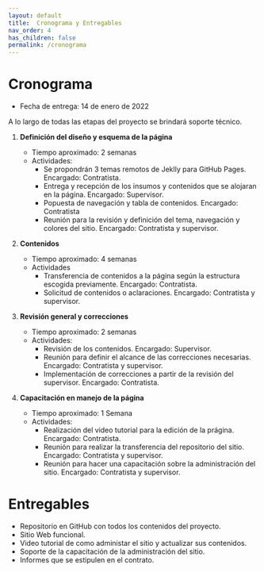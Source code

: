 ```yaml
---
layout: default
title:  Cronograma y Entregables
nav_order: 4
has_children: false
permalink: /cronograma
---
```


# Cronograma

- Fecha de entrega: 14 de enero de 2022

A lo largo de todas las etapas del proyecto se brindará soporte técnico.

1. **Definición del diseño y esquema de la página**
    - Tiempo aproximado: 2 semanas
    - Actividades:
        - Se propondrán 3 temas remotos de Jeklly para GitHub Pages. Encargado: Contratista.
        - Entrega y recepción de los insumos y contenidos que se alojaran en la página. Encargado: Supervisor.
        - Popuesta de navegación y tabla de contenidos. Encargado: Contratista
        - Reunión para la revisión y  definición del tema, navegación y colores del sitio. Encargado: Contratista y supervisor.

2. **Contenidos**
    - Tiempo aproximado: 4 semanas
    - Actividades
        - Transferencia de contenidos a la página según la estructura escogida previamente. Encargado: Contratista.
        - Solicitud de contenidos o aclaraciones. Encargado: Contratista y supervisor.

3. **Revisión general y correcciones** 
    - Tiempo aproximado: 2 semanas
    - Actividades:
        - Revisión de los contenidos. Encargado: Supervisor.
        - Reunión para definir el alcance de las correcciones necesarias. Encargado: Contratista y supervisor.
        - Implementación de correcciones a partir de la revisión del supervisor. Encargado: Contratista.

4. **Capacitación en manejo de la página**
      - Tiempo aproximado: 1 Semana
      - Actividades:
        - Realización del video tutorial para la edición de la prágina. Encargado: Contratista.
        - Reunión para realizar la transferencia del repositorio del sitio. Encargado: Contratista y supervisor.
        - Reunión para hacer una capacitación sobre la administración del sitio. Encargado: Contratista y supervisor.


# Entregables

- Repositorio en GitHub con todos los contenidos del proyecto.
- Sitio Web funcional.
- Video tutorial de como administar el sitio y actualizar sus contenidos.
- Soporte de la capacitación de la administración del sitio.
- Informes que se estipulen en el contrato.

